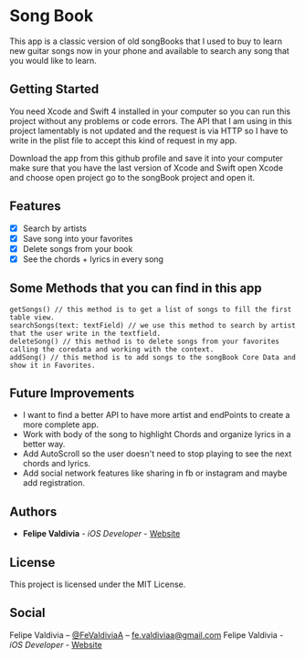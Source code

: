 # Song Book 

This app is a classic version of old songBooks that I used to buy to learn new guitar songs now in your phone and available to search 
any song that you would like to learn.

## Getting Started

You need Xcode and Swift 4 installed in your computer so you can run this project without any problems or code errors. The API that 
I am using in this project lamentably is not updated and the request is via HTTP so I have to write in the plist file to accept this 
kind of request in my app.

Download the app from this github profile and save it into your computer make sure that you have the last version of Xcode and Swift open
Xcode and choose open project go to the songBook project and open it.


## Features

- [x] Search by artists
- [x] Save song into your favorites
- [x] Delete songs from your book
- [x] See the chords + lyrics in every song

## Some Methods that you can find in this app
```
getSongs() // this method is to get a list of songs to fill the first table view.
searchSongs(text: textField) // we use this method to search by artist that the user write in the textfield.
deleteSong() // this method is to delete songs from your favorites calling the coredata and working with the context.
addSong() // this method is to add songs to the songBook Core Data and show it in Favorites.
```

## Future Improvements
- I want to find a better API to have more artist and endPoints to create a more complete app.
- Work with body of the song to highlight Chords and organize lyrics in a better way. 
- Add AutoScroll so the user doesn't need to stop playing to see the next chords and lyrics. 
- Add social network features like sharing in fb or instagram and maybe add registration.

## Authors

* **Felipe Valdivia** - *iOS Developer* - [Website](http://fvaldivia.com/)

## License

This project is licensed under the MIT License.

## Social

Felipe Valdivia – [@FeValdiviaA](https://twitter.com/FeValdiviaA) – fe.valdiviaa@gmail.com
Felipe Valdivia - *iOS Developer* - [Website](http://fvaldivia.com/)












